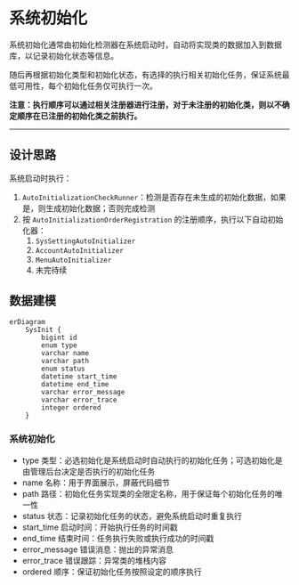 系统初始化
========

系统初始化通常由初始化检测器在系统启动时，自动将实现类的数据加入到数据库，以记录初始化状态等信息。

随后再根据初始化类型和初始化状态，有选择的执行相关初始化任务，保证系统最低可用性，每个初始化任务仅可执行一次。

**注意：执行顺序可以通过相关注册器进行注册，对于未注册的初始化类，则以不确定顺序在已注册的初始化类之前执行。**

---

## 设计思路

系统启动时执行：

1. `AutoInitializationCheckRunner`：检测是否存在未生成的初始化数据，如果是，则生成初始化数据；否则完成检测
2. 按 `AutoInitializationOrderRegistration` 的注册顺序，执行以下自动初始化器：
    1. `SysSettingAutoInitializer`
    2. `AccountAutoInitializer`
    3. `MenuAutoInitializer`
    4. 未完待续

## 数据建模

```mermaid
erDiagram
    SysInit {
        bigint id
        enum type
        varchar name
        varchar path
        enum status
        datetime start_time
        datetime end_time
        varchar error_message
        varchar error_trace
        integer ordered
    }
```

### 系统初始化

- type 类型：必选初始化是系统启动时自动执行的初始化任务；可选初始化是由管理后台决定是否执行的初始化任务
- name 名称：用于界面展示，屏蔽代码细节
- path 路径：初始化任务实现类的全限定名称，用于保证每个初始化任务的唯一性
- status 状态：记录初始化任务的状态，避免系统启动时重复执行
- start_time 启动时间：开始执行任务的时间戳
- end_time 结束时间：任务执行失败或执行成功的时间戳
- error_message 错误消息：抛出的异常消息
- error_trace 错误跟踪：异常类的堆栈内容
- ordered 顺序：保证初始化任务按照设定的顺序执行
